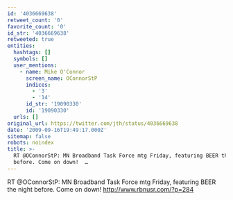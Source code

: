 ```yaml
---
id: '4036669638'
retweet_count: '0'
favorite_count: '0'
id_str: '4036669638'
retweeted: true
entities:
  hashtags: []
  symbols: []
  user_mentions:
    - name: Mike O'Connor
      screen_name: OConnorStP
      indices:
        - '3'
        - '14'
      id_str: '19090330'
      id: '19090330'
  urls: []
original_url: https://twitter.com/jth/status/4036669638
date: '2009-09-16T19:49:17.000Z'
sitemap: false
robots: noindex
title: >-
  RT @OConnorStP: MN Broadband Task Force mtg Friday, featuring BEER the night
  before. Come on down!  …
---
```


RT @OConnorStP: MN Broadband Task Force mtg Friday, featuring BEER the night before. Come on down!  http://www.rbnusr.com/?p=284